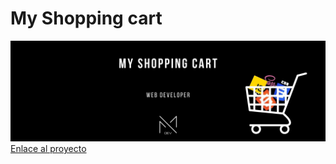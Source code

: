 # My Shopping cart
<img src="https://github.com/Mayadevv/Shopping-cart/blob/main/shopping.jpg">
<a href="https://shoppingcartmayadevv.netlify.app/">Enlace al proyecto</a>
